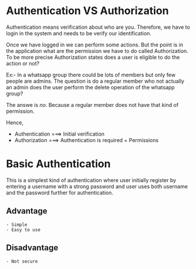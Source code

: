 # Authentication VS Authorization

Authentication means verification about who are you. Therefore, we have to login in the system and needs to be verify our identification.

Once we have logged in we can perform some actions. But the point is in the application what are the permission we have to do called Authorization. To be more precise Authorization states does a user is eligible to do the action or not?

Ex:- In a whatsapp group there could be lots of members but only few people are admins. The question is do a regular member who not actually an admin does the user perform the delete operation of the whatsapp group?

The answe is _no_. Because a regular member does not have that kind of permission.

Hence,

- Authentication ===> Initial verification
- Authorization ===> Authentication is required + Permissions

# Basic Authentication

This is a simplest kind of authentication where user initially register by entering a username with a strong password and user uses both username and the password further for authentication.

## Advantage

    - Simple
    - Easy to use

## Disadvantage

    - Not secure
